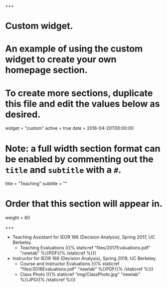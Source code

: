 +++
# Custom widget.
# An example of using the custom widget to create your own homepage section.
# To create more sections, duplicate this file and edit the values below as desired.
widget = "custom"
active = true
date = 2016-04-20T00:00:00

# Note: a full width section format can be enabled by commenting out the `title` and `subtitle` with a `#`.
title = "Teaching"
subtitle = ""

# Order that this section will appear in.
weight = 60

+++

* Teaching Assistant for IEOR 166 (Decision Analysis), Spring 2017, UC Berkeley. 
	* Teaching Evaluations ({{% staticref "files/2017Evaluations.pdf" "newtab" %}}PDF{{% /staticref %}})
* Instructor for IEOR 166 (Decision Analysis), Spring 2018, UC Berkeley.
	* Course and Instructor Evaluations ({{% staticref "files/2018Evaluations.pdf" "newtab" %}}PDF{{% /staticref %}})
	* Class Photo ({{% staticref "img/ClassPhoto.jpg" "newtab" %}}JPG{{% /staticref %}})
